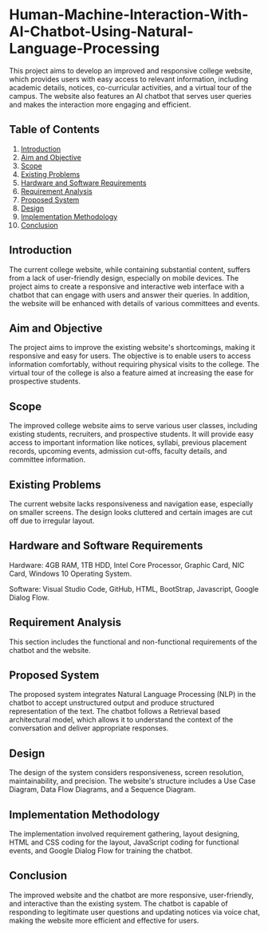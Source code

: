 # Human-Machine-Interaction-With-AI-Chatbot-Using-Natural-Language-Processing

This project aims to develop an improved and responsive college website, which provides users with easy access to relevant information, including academic details, notices, co-curricular activities, and a virtual tour of the campus. The website also features an AI chatbot that serves user queries and makes the interaction more engaging and efficient.

## Table of Contents

1. [Introduction](#introduction)
2. [Aim and Objective](#aim-and-objective)
3. [Scope](#scope)
4. [Existing Problems](#existing-problems)
5. [Hardware and Software Requirements](#hardware-and-software-requirements)
6. [Requirement Analysis](#requirement-analysis)
7. [Proposed System](#proposed-system)
8. [Design](#design)
9. [Implementation Methodology](#implementation-methodology)
10. [Conclusion](#conclusion)

## Introduction

The current college website, while containing substantial content, suffers from a lack of user-friendly design, especially on mobile devices. The project aims to create a responsive and interactive web interface with a chatbot that can engage with users and answer their queries. In addition, the website will be enhanced with details of various committees and events.

## Aim and Objective

The project aims to improve the existing website's shortcomings, making it responsive and easy for users. The objective is to enable users to access information comfortably, without requiring physical visits to the college. The virtual tour of the college is also a feature aimed at increasing the ease for prospective students.

## Scope

The improved college website aims to serve various user classes, including existing students, recruiters, and prospective students. It will provide easy access to important information like notices, syllabi, previous placement records, upcoming events, admission cut-offs, faculty details, and committee information.

## Existing Problems

The current website lacks responsiveness and navigation ease, especially on smaller screens. The design looks cluttered and certain images are cut off due to irregular layout.

## Hardware and Software Requirements

Hardware: 4GB RAM, 1TB HDD, Intel Core Processor, Graphic Card, NIC Card, Windows 10 Operating System.

Software: Visual Studio Code, GitHub, HTML, BootStrap, Javascript, Google Dialog Flow.

## Requirement Analysis

This section includes the functional and non-functional requirements of the chatbot and the website.

## Proposed System

The proposed system integrates Natural Language Processing (NLP) in the chatbot to accept unstructured output and produce structured representation of the text. The chatbot follows a Retrieval based architectural model, which allows it to understand the context of the conversation and deliver appropriate responses.

## Design

The design of the system considers responsiveness, screen resolution, maintainability, and precision. The website's structure includes a Use Case Diagram, Data Flow Diagrams, and a Sequence Diagram.

## Implementation Methodology

The implementation involved requirement gathering, layout designing, HTML and CSS coding for the layout, JavaScript coding for functional events, and Google Dialog Flow for training the chatbot.

## Conclusion

The improved website and the chatbot are more responsive, user-friendly, and interactive than the existing system. The chatbot is capable of responding to legitimate user questions and updating notices via voice chat, making the website more efficient and effective for users.
